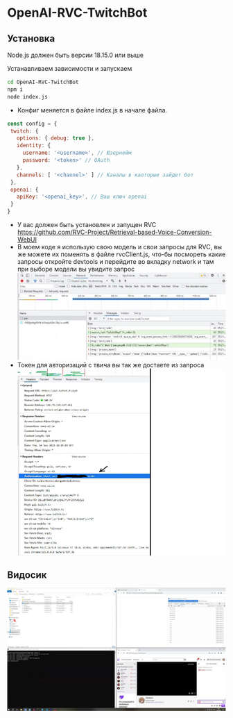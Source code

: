 # OpenAI-RVC-TwitchBot


## Установка
Node.js должен быть версии 18.15.0 или выше

Устанавливаем зависимости и запускаем

```sh
cd OpenAI-RVC-TwitchBot
npm i
node index.js
```

 - Конфиг меняется в файле index.js в начале файла.
 ```js
 const config = {
  twitch: {
    options: { debug: true },
    identity: {
      username: '<username>', // Юзернейм
      password: '<token>' // OAuth
    },
    channels: [ '<channel>' ] // Каналы в каоторые зайдет бот
  },
  openai: {
    apiKey: '<openai_key>', // Ваш ключ openai
  }
}
```
 - У вас должен быть установлен и запущен RVC 
    https://github.com/RVC-Project/Retrieval-based-Voice-Conversion-WebUI
 - В моем коде я использую свою модель и свои запросы для RVC, вы же можете их поменять в файле rvcClient.js, что-бы посмореть какие запросы откройте devtools и перейдите во вкладку network и там при выборе модели вы увидите запрос
[![RVC](https://github.com/lck1337/OpenAI-RVC-TwitchBot/blob/main/media/rvc.jpg?raw=true)](https://github.com/lck1337/OpenAI-RVC-TwitchBot/blob/main/media/rvc.jpg?raw=true)
 - Токен для авторизаций с твича вы так же достаете из запроса
 [![Twitch](https://github.com/lck1337/OpenAI-RVC-TwitchBot/blob/main/media/token.jpg?raw=true)](https://github.com/lck1337/OpenAI-RVC-TwitchBot/blob/main/media/token.jpg?raw=true)

## Видосик
[![Видосик](https://github.com/lck1337/OpenAI-RVC-TwitchBot/blob/main/media/previe.jpg?raw=true)](https://raw.githubusercontent.com/lck1337/OpenAI-RVC-TwitchBot/main/media/video.mp4)

